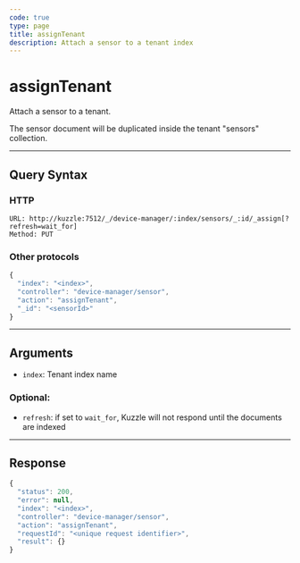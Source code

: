 ```yaml
---
code: true
type: page
title: assignTenant
description: Attach a sensor to a tenant index
---
```


# assignTenant

Attach a sensor to a tenant.

The sensor document will be duplicated inside the tenant "sensors" collection.

---

## Query Syntax

### HTTP

```http
URL: http://kuzzle:7512/_/device-manager/:index/sensors/_:id/_assign[?refresh=wait_for]
Method: PUT
```

### Other protocols

```js
{
  "index": "<index>",
  "controller": "device-manager/sensor",
  "action": "assignTenant",
  "_id": "<sensorId>"
}
```

---

## Arguments

- `index`: Tenant index name

### Optional:

- `refresh`: if set to `wait_for`, Kuzzle will not respond until the documents are indexed

---

## Response

```js
{
  "status": 200,
  "error": null,
  "index": "<index>",
  "controller": "device-manager/sensor",
  "action": "assignTenant",
  "requestId": "<unique request identifier>",
  "result": {}
}
```
